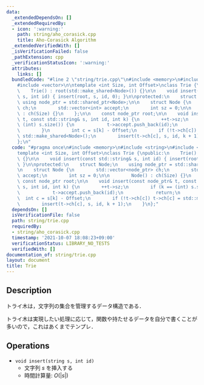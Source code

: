 ```yaml
---
data:
  _extendedDependsOn: []
  _extendedRequiredBy:
  - icon: ':warning:'
    path: string/aho_corasick.cpp
    title: Aho-Corasick Algorithm
  _extendedVerifiedWith: []
  _isVerificationFailed: false
  _pathExtension: cpp
  _verificationStatusIcon: ':warning:'
  attributes:
    links: []
  bundledCode: "#line 2 \"string/trie.cpp\"\n#include <memory>\n#include <string>\n\
    #include <vector>\n\ntemplate <int Size, int Offset>\nclass Trie {\npublic:\n\
    \    Trie() : root(std::make_shared<Node>()) {}\n\n    void insert(const std::string&\
    \ s, int id) { insert(root, s, id, 0); }\n\nprotected:\n    struct Node;\n   \
    \ using node_ptr = std::shared_ptr<Node>;\n\n    struct Node {\n        std::vector<node_ptr>\
    \ ch;\n        std::vector<int> accept;\n        int sz = 0;\n\n        Node()\
    \ : ch(Size) {}\n    };\n\n    const node_ptr root;\n\n    void insert(const node_ptr&\
    \ t, const std::string& s, int id, int k) {\n        ++t->sz;\n        if (k ==\
    \ (int) s.size()) {\n            t->accept.push_back(id);\n            return;\n\
    \        }\n        int c = s[k] - Offset;\n        if (!t->ch[c]) t->ch[c] =\
    \ std::make_shared<Node>();\n        insert(t->ch[c], s, id, k + 1);\n    }\n\
    };\n"
  code: "#pragma once\n#include <memory>\n#include <string>\n#include <vector>\n\n\
    template <int Size, int Offset>\nclass Trie {\npublic:\n    Trie() : root(std::make_shared<Node>())\
    \ {}\n\n    void insert(const std::string& s, int id) { insert(root, s, id, 0);\
    \ }\n\nprotected:\n    struct Node;\n    using node_ptr = std::shared_ptr<Node>;\n\
    \n    struct Node {\n        std::vector<node_ptr> ch;\n        std::vector<int>\
    \ accept;\n        int sz = 0;\n\n        Node() : ch(Size) {}\n    };\n\n   \
    \ const node_ptr root;\n\n    void insert(const node_ptr& t, const std::string&\
    \ s, int id, int k) {\n        ++t->sz;\n        if (k == (int) s.size()) {\n\
    \            t->accept.push_back(id);\n            return;\n        }\n      \
    \  int c = s[k] - Offset;\n        if (!t->ch[c]) t->ch[c] = std::make_shared<Node>();\n\
    \        insert(t->ch[c], s, id, k + 1);\n    }\n};"
  dependsOn: []
  isVerificationFile: false
  path: string/trie.cpp
  requiredBy:
  - string/aho_corasick.cpp
  timestamp: '2021-10-07 18:08:23+09:00'
  verificationStatus: LIBRARY_NO_TESTS
  verifiedWith: []
documentation_of: string/trie.cpp
layout: document
title: Trie
---
```


## Description

トライ木は，文字列の集合を管理するデータ構造である．

トライ木は実現したい処理に応じて，関数や持たせるデータを自分で書くことが多いので，これはあくまでテンプレ．

## Operations

- `void insert(string s, int id)`
    - 文字列 $s$ を挿入する
    - 時間計算量: $O(\vert s\vert)$